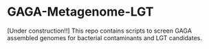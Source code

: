# GAGA-Metagenome-LGT

[Under construction!!]
This repo contains scripts to screen GAGA assembled genomes for bacterial contaminants and LGT candidates.
